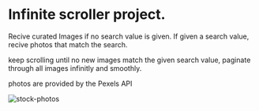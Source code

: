 # Infinite scroller project.

Recive curated Images if no search value is given.
If given a search value, recive photos that match the search.

keep scrolling until no new images match the given search value, paginate through all images infinitly and smoothly.

photos are provided by the Pexels API

![stock-photos](https://user-images.githubusercontent.com/44550806/148522469-c16b6b08-9121-48c0-859b-bb44c96e083c.jpeg)

